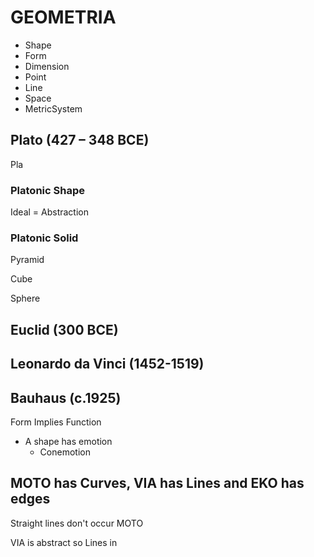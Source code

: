 # GEOMETRIA

- Shape
- Form
- Dimension
- Point
- Line
- Space
- MetricSystem

## Plato (427 – 348 BCE)

Pla

### Platonic Shape

Ideal = Abstraction

### Platonic Solid

Pyramid

Cube

Sphere

## Euclid (300 BCE)

## Leonardo da Vinci (1452-1519)

## Bauhaus (c.1925)

Form Implies Function

- A shape has emotion
    - Conemotion


## MOTO has Curves, VIA has Lines and EKO has edges

Straight lines don't occur MOTO

VIA is abstract so Lines in 

